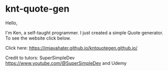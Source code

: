# knt-quote-gen
Hello, 

I'm Ken, a self-taught programmer. I just created a simple Quote generator. To see the website click below. 

Click here: https://imjavahater.github.io/kntquotegen.github.io/

Credit to tutors:
SuperSimpleDev
https://www.youtube.com/@SuperSimpleDev
and Udemy

